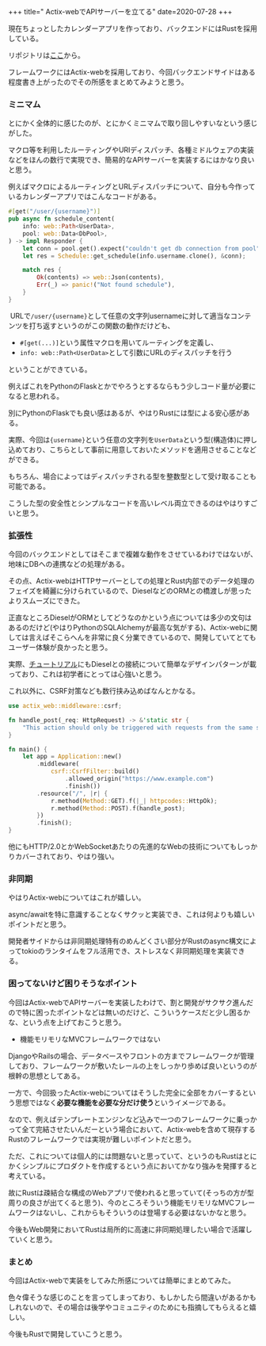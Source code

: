 +++
title="	Actix-webでAPIサーバーを立てる"
date=2020-07-28
+++

現在ちょっとしたカレンダーアプリを作っており、バックエンドにはRustを採用している。

リポジトリは[ここ](https://github.com/komi1230/calendar/tree/master/backend)から。

フレームワークにはActix-webを採用しており、今回バックエンドサイドはある程度書き上がったのでその所感をまとめてみようと思う。

### ミニマム

とにかく全体的に感じたのが、とにかくミニマムで取り回しやすいなという感じがした。

マクロ等を利用したルーティングやURIディスパッチ、各種ミドルウェアの実装などをほんの数行で実現でき、簡易的なAPIサーバーを実装するにはかなり良いと思う。

例えばマクロによるルーティングとURLディスパッチについて、自分も今作っているカレンダーアプリではこんなコードがある。

```rust
#[get("/user/{username}")]
pub async fn schedule_content(
    info: web::Path<UserData>,
    pool: web::Data<DbPool>,
) -> impl Responder {
    let conn = pool.get().expect("couldn't get db connection from pool");
    let res = Schedule::get_schedule(info.username.clone(), &conn);

    match res {
        Ok(contents) => web::Json(contents),
        Err(_) => panic!("Not found schedule"),
    }
}
```

 URLで`/user/{username}`として任意の文字列usernameに対して適当なコンテンツを打ち返すというのがこの関数の動作だけども、

+ `#[get(...)]`という属性マクロを用いてルーティングを定義し、
+ `info: web::Path<UserData>`として引数にURLのディスパッチを行う

ということができている。

例えばこれをPythonのFlaskとかでやろうとするならもう少しコード量が必要になると思われる。

別にPythonのFlaskでも良い感はあるが、やはりRustには型による安心感がある。

実際、今回は`{username}`という任意の文字列を`UserData`という型(構造体)に押し込めており、こちらとして事前に用意しておいたメソッドを適用させることなどができる。

もちろん、場合によってはディスパッチされる型を整数型として受け取ることも可能である。

こうした型の安全性とシンプルなコードを高いレベル両立できるのはやはりすごいと思う。

### 拡張性

今回のバックエンドとしてはそこまで複雑な動作をさせているわけではないが、地味にDBへの連携などの処理がある。

その点、Actix-webはHTTPサーバーとしての処理とRust内部でのデータ処理のフェイズを綺麗に分けられているので、DieselなどのORMとの橋渡しが思ったよりスムーズにできた。

正直なところDieselがORMとしてどうなのかという点については多少の文句はあるのだけど(やはりPythonのSQLAlchemyが最高な気がする)、Actix-webに関しては言えばそこらへんを非常に良く分業できているので、開発していてとてもユーザー体験が良かったと思う。

実際、[チュートリアル](https://actix.rs/docs/databases/)にもDieselとの接続について簡単なデザインパターンが載っており、これは初学者にとっては心強いと思う。

これ以外に、CSRF対策なども数行挟み込めばなんとかなる。

```rust
use actix_web::middleware::csrf;

fn handle_post(_req: HttpRequest) -> &'static str {
    "This action should only be triggered with requests from the same site"
}

fn main() {
    let app = Application::new()
        .middleware(
            csrf::CsrfFilter::build()
                .allowed_origin("https://www.example.com")
                .finish())
        .resource("/", |r| {
            r.method(Method::GET).f(|_| httpcodes::HttpOk);
            r.method(Method::POST).f(handle_post);
        })
        .finish();
}
```

他にもHTTP/2.0とかWebSocketあたりの先進的なWebの技術についてもしっかりカバーされており、やはり強い。

### 非同期

やはりActix-webについてはこれが嬉しい。

async/awaitを特に意識することなくサクッと実装でき、これは何よりも嬉しいポイントだと思う。

開発者サイドからは非同期処理特有のめんどくさい部分がRustのasync構文によってtokioのランタイムをフル活用でき、ストレスなく非同期処理を実装できる。

### 困ってないけど困りそうなポイント

今回はActix-webでAPIサーバーを実装したわけで、割と開発がサクサク進んだので特に困ったポイントなどは無いのだけど、こういうケースだと少し困るかな、という点を上げておこうと思う。

+ 機能モリモリなMVCフレームワークではない

DjangoやRailsの場合、データベースやフロントの方までフレームワークが管理しており、フレームワークが敷いたレールの上をしっかり歩めば良いというのが根幹の思想としてある。

一方で、今回扱ったActix-webについてはそうした完全に全部をカバーするという思想ではなく<b>必要な機能を必要な分だけ使う</b>というイメージである。

なので、例えばテンプレートエンジンなど込みで一つのフレームワークに乗っかって全て完結させたいんだーという場合において、Actix-webを含めて現存するRustのフレームワークでは実現が難しいポイントだと思う。

ただ、これについては個人的には問題ないと思っていて、というのもRustはとにかくシンプルにプロダクトを作成するという点においてかなり強みを発揮すると考えている。

故にRustは疎結合な構成のWebアプリで使われると思っていて(そっちの方が型周りの良さが出てくると思う)、今のところそういう機能モリモリなMVCフレームワークはないし、これからもそういうのは登場する必要はないかなと思う。

今後もWeb開発においてRustは局所的に高速に非同期処理したい場合で活躍していくと思う。

### まとめ

今回はActix-webで実装をしてみた所感については簡単にまとめてみた。

色々偉そうな感じのことを言ってしまっており、もしかしたら間違いがあるかもしれないので、その場合は後学やコミュニティのためにも指摘してもらえると嬉しい。

今後もRustで開発していこうと思う。
